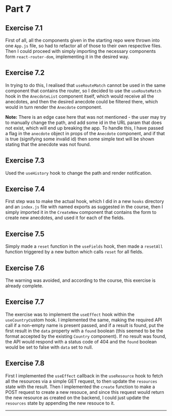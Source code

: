 # Part 7

## Exercise 7.1

First of all, all the components given in the starting repo were thrown into one `App.js` file, so had to refactor all of those to their own respective files. Then I could proceed with simply importing the necessary components form `react-router-dom`, implementing it in the desired way.

## Exercise 7.2

In trying to do this, I realised that `useRouteMatch` cannot be used in the same component that contains the router, so I decided to use the `useRouteMatch` hook in the `AnecdoteList` component itself, which would receive all the anecdotes, and then the desired anecdote could be filtered there, which would in turn render the `Anecdote` component.

**Note:** There is an edge case here that was not mentioned - the user may try to manually change the path, and add some id in the URL param that does not exist, which will end up breaking the app. To handle this, I have passed a flag in the `anecdote` object in props of the `Anecdote` component, and if that is true (signifying some invalid id) then some simple text will be shown stating that the anecdote was not found.

## Exercise 7.3

Used the `useHistory` hook to change the path and render notification.

## Exercise 7.4

First step was to make the actual hook, which I did in a new `hooks` directory and an `index.js` file with named exports as suggested in the course, then I simply imported it in the `CreateNew` component that contains the form to create new anecdotes, and used it for each of the fields.

## Exercise 7.5

Simply made a `reset` function in the `useFields` hook, then made a `resetAll` function triggered by a new button which calls `reset` for all fields.

## Exercise 7.6

The warning was avoided, and according to the course, this exercise is already complete.

## Exercise 7.7

The exercise was to implement the `useEffect` hook within the `useCountry`custom hook. I implemented the same, making the required API call if a non-empty name is present passed, and if a result is found, put the first result in the `data` property with a `found` boolean (this seemed to be the format accepted by the existing `Country` component). If no result was found, the API would respond with a status code of 404 and the `found` boolean would be set to false with `data` set to null.

## Exercise 7.8

First I implemented the `useEffect` callback in the `useResource` hook to fetch all the resources via a simple GET request, to then update the `resources` state with the result. Then I implemented the `create` function to make a POST request to create a new resouce, and since this request would return the new resource as created on the backend, I could just update the `resources` state by appending the new resouce to it.


----